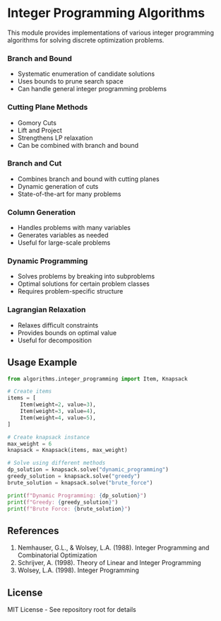 # Integer Programming Algorithms

This module provides implementations of various integer programming algorithms for solving discrete optimization problems.

### Branch and Bound
- Systematic enumeration of candidate solutions
- Uses bounds to prune search space
- Can handle general integer programming problems

### Cutting Plane Methods
- Gomory Cuts
- Lift and Project
- Strengthens LP relaxation
- Can be combined with branch and bound

### Branch and Cut
- Combines branch and bound with cutting planes
- Dynamic generation of cuts
- State-of-the-art for many problems

### Column Generation
- Handles problems with many variables
- Generates variables as needed
- Useful for large-scale problems

### Dynamic Programming
- Solves problems by breaking into subproblems
- Optimal solutions for certain problem classes
- Requires problem-specific structure

### Lagrangian Relaxation
- Relaxes difficult constraints
- Provides bounds on optimal value
- Useful for decomposition

## Usage Example

```python
from algorithms.integer_programming import Item, Knapsack

# Create items
items = [
    Item(weight=2, value=3),
    Item(weight=3, value=4),
    Item(weight=4, value=5),
]

# Create knapsack instance
max_weight = 6
knapsack = Knapsack(items, max_weight)

# Solve using different methods
dp_solution = knapsack.solve("dynamic_programming")
greedy_solution = knapsack.solve("greedy")
brute_solution = knapsack.solve("brute_force")

print(f"Dynamic Programming: {dp_solution}")
print(f"Greedy: {greedy_solution}")
print(f"Brute Force: {brute_solution}")
```

## References

1. Nemhauser, G.L., & Wolsey, L.A. (1988). Integer Programming and Combinatorial Optimization
2. Schrijver, A. (1998). Theory of Linear and Integer Programming
3. Wolsey, L.A. (1998). Integer Programming

## License

MIT License - See repository root for details 
